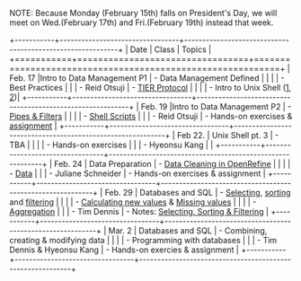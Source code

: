 NOTE: Because Monday (February 15th) falls on President's Day, we will meet on Wed.(February 17th) and Fri.(February 19th) instead that week. 

    
+-----------+---------------------------------+-----------------------------------------------------------+
| Date      | Class                           | Topics                                                    |
+===========+=================================+===========================================================+
| Feb. 17   |Intro to Data Management P1      | - Data Management Defined                                 | 
|           |                                 | - Best Practices                                          |
|           | - Reid Otsuji                   | - [TIER Protocol](https://goo.gl/M3HeT7)                  |
|           |                                 | - Intro to Unix Shell ([1](http://goo.gl/cwNBsD), [2](http://goo.gl/FxkPrb))|
+-----------+---------------------------------+-----------------------------------------------------------+
| Feb. 19   |Intro to Data Management P2      | - [Pipes & Filters](http://goo.gl/1d1owz)				  |
|			|								  | - [Shell Scripts](http://goo.gl/cWzYnW)   		          |
|           | - Reid Otsuji                   | - Hands-on exercises & [assignment](dm101-assignment1-gps.html)  |
+-----------+---------------------------------+-----------------------------------------------------------+
| Feb 22.   | Unix Shell pt. 3                | - TBA                                                     |
|           |                                 | - Hands-on exercises                                      |
|           | - Hyeonsu Kang                  |                                                           | 
+-----------+---------------------------------+-----------------------------------------------------------+
| Feb. 24   | Data Preparation                | - [Data Cleaning in OpenRefine](http://www.datacarpentry.org/OpenRefine-ecology/)    |
|           |                                 | - [Data](http://enipedia.tudelft.nl/enipedia/images/f/ff/UniversityData.zip)    | 
|           | - Juliane Schneider             | - Hands-on exercises & assignment                         | 
+-----------+---------------------------------+-----------------------------------------------------------+
| Feb. 29   | Databases and SQL               | - [Selecting](http://goo.gl/tVvFoA), [sorting](http://goo.gl/Ita7SO) and [filtering](http://goo.gl/cmgQVA)    |
|           |                                 | - [Calculating new values](http://goo.gl/fC5pcZ) &  [Missing values](http://goo.gl/dfbaCJ)      |
|           |                                 | - [Aggregation](http://goo.gl/QHmEpp)                     |
|           | - Tim Dennis                    | - Notes: [Selecting, Sorting & Filtering](http://goo.gl/2iaB2c)     |
+-----------+---------------------------------+-----------------------------------------------------------+
| Mar. 2    | Databases and SQL               | - Combining, creating & modifying data                    |
|           |                                 | - Programming with databases                              |
|           | - Tim Dennis & Hyeonsu Kang     | - Hands-on exercies & assignment                          |
+-----------+---------------------------------+-----------------------------------------------------------+